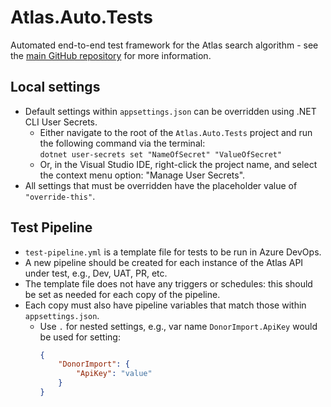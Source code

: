 # Atlas.Auto.Tests
Automated end-to-end test framework for the Atlas search algorithm - see the [main GitHub repository](http://github.com/Anthony-Nolan/Atlas?tab=readme-ov-file#atlas---donor-search-algorithm-as-a-service) for more information.

## Local settings
- Default settings within `appsettings.json` can be overridden using .NET CLI User Secrets.
  - Either navigate to the root of the `Atlas.Auto.Tests` project and run the following command via the terminal:  
```dotnet user-secrets set "NameOfSecret" "ValueOfSecret"```
  - Or, in the Visual Studio IDE, right-click the project name, and select the context menu option: "Manage User Secrets".
- All settings that must be overridden have the placeholder value of `"override-this"`.

## Test Pipeline
- `test-pipeline.yml` is a template file for tests to be run in Azure DevOps.
- A new pipeline should be created for each instance of the Atlas API under test, e.g., Dev, UAT, PR, etc.
- The template file does not have any triggers or schedules: this should be set as needed for each copy of the pipeline.
- Each copy must also have pipeline variables that match those within `appsettings.json`.
  - Use `.` for nested settings, e.g., var name `DonorImport.ApiKey` would be used for setting:
	```json
	{
		"DonorImport": { 
			"ApiKey": "value" 
		}
	}
	```